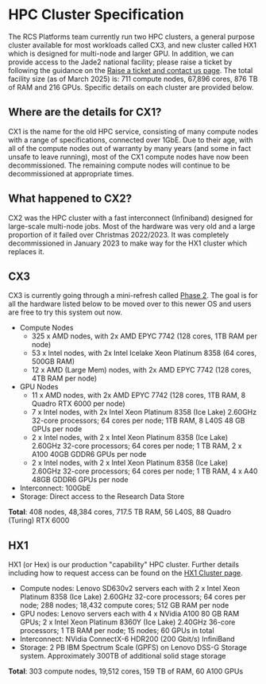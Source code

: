 # HPC Cluster Specification

The RCS Platforms team currently run two HPC clusters, a general purpose cluster available for most workloads called CX3, and new cluster called HX1 which is designed for multi-node and larger GPU. In addition, we can provide access to the Jade2 national facility; please raise a ticket by following the guidance on the [Raise a ticket and contact us page](https://www.imperial.ac.uk/admin-services/ict/self-service/research-support/rcs/get-support/contact-us/). The total facility size (as of March 2025) is: 711 compute nodes, 67,896 cores, 876 TB of RAM and 216 GPUs. Specific details on each cluster are provided below.

## Where are the details for CX1?

CX1 is the name for the old HPC service, consisting of many compute nodes with a range of specifications, connected over 1GbE. Due to their age, with all of the compute nodes out of warranty by many years (and some in fact unsafe to leave running), most of the CX1 compute nodes have now been decommissioned. The remaining compute nodes will continue to be decommissioned at appropriate times.

## What happened to CX2?

CX2 was the HPC cluster with a fast interconnect (Infiniband) designed for large-scale multi-node jobs. Most of the hardware was very old and a large proportion of it failed over Christmas 2022/2023. It was completely decommissioned in January 2023 to make way for the HX1 cluster which replaces it.

## CX3

CX3 is currently going through a mini-refresh called [Phase 2](./pilot/cx3-phase2.md). The goal is for all the hardware listed below to be moved over to this newer OS and users are free to try this system out now. 

* Compute Nodes
    * 325 x AMD nodes, with 2x AMD EPYC 7742 (128 cores, 1TB RAM per node)
    * 53 x Intel nodes, with 2x Intel Icelake Xeon Platinum 8358 (64 cores, 500GB RAM)
    * 12 x AMD (Large Mem) nodes, with 2x AMD EPYC 7742 (128 cores, 4TB RAM per node)
* GPU Nodes
    * 11 x AMD nodes, with 2x AMD EPYC 7742 (128 cores, 1TB RAM, 8 Quadro RTX 6000 per node)
    * 7 x Intel nodes, with 2x Intel Xeon Platinum 8358 (Ice Lake) 2.60GHz 32-core processors; 64 cores per node; 1TB RAM, 8 L40S 48 GB GPUs per node
    * 2 x Intel nodes, with 2 x Intel Xeon Platinum 8358 (Ice Lake) 2.60GHz 32-core processors; 64 cores per node; 1 TB RAM, 2 x A100 40GB GDDR6 GPUs per node
    * 2 x Intel nodes, with 2 x Intel Xeon Platinum 8358 (Ice Lake) 2.60GHz 32-core processors; 64 cores per node; 1 TB RAM, 4 x A40 48GB GDDR6 GPUs per node
* Interconnect: 100GbE
* Storage: Direct access to the Research Data Store

**Total**: 408 nodes, 48,384 cores, 717.5 TB RAM, 56 L40S, 88 Quadro (Turing) RTX 6000

## HX1

HX1 (or Hex) is our production "capability" HPC cluster. Further details including how to request access can be found on the [HX1 Cluster page](./pilot/hx1.md).

* Compute nodes: Lenovo SD630v2 servers each with 2 x Intel Xeon Platinum 8358 (Ice Lake) 2.60GHz 32-core processors; 64 cores per node; 288 nodes; 18,432 compute cores; 512 GB RAM per node
* GPU nodes: Lenovo servers each with 4 x NVidia A100 80 GB RAM GPUs; 2 x Intel Xeon Platinum 8360Y (Ice Lake) 2.40GHz 36-core processors; 1 TB RAM per node; 15 nodes; 60 GPUs in total
* Interconnect: NVidia ConnectX-6 HDR200 (200 Gbit/s) InfiniBand
* Storage: 2 PB IBM Spectrum Scale (GPFS) on Lenovo DSS-G Storage system. Approximately 300TB of additional solid stage storage

**Total**: 303 compute nodes, 19,512 cores, 159 TB of RAM, 60 A100 GPUs
